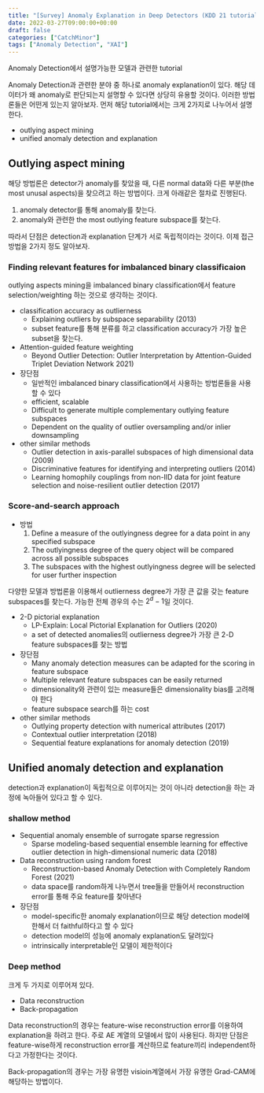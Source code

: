 ```yaml
---
title: "[Survey] Anomaly Explanation in Deep Detectors (KDD 21 tutorial)"
date: 2022-03-27T09:00:00+00:00
draft: false
categories: ["CatchMinor"]
tags: ["Anomaly Detection", "XAI"]
---
```


Anomaly Detection에서 설명가능한 모델과 관련한 tutorial

<!--more-->
Anomaly Detection과 관련한 분야 중 하나로 anomaly explanation이 있다. 해당 데이터가 왜 anomaly로 판단되는지 설명할 수 있다면 상당히 유용할 것이다. 이러한 방법론들은 어떤게 있는지 알아보자. 먼저 해당 tutorial에서는 크게 2가지로 나누어서 설명한다.
- outlying aspect mining
- unified anomaly detection and explanation

## Outlying aspect mining
해당 방법론은 detector가 anomaly를 찾았을 때, 다른 normal data와 다른 부분(the most unusal aspects)을 찾으려고 하는 방법이다. 크게 아래같은 절차로 진행된다.
1. anomaly detector를 통해 anomaly를 찾는다.
2. anomaly와 관련한 the most outlying feature subspace를 찾는다.

따라서 단점은 detection과 explanation 단계가 서로 독립적이라는 것이다. 이제 접근방법을 2가지 정도 알아보자.

### Finding relevant features for imbalanced binary classificaion
outlying aspects mining을 imbalanced binary classification에서 feature selection/weighting 하는 것으로 생각하는 것이다.
- classification accuracy as outlierness
  - Explaining outliers by subspace separability (2013)
  - subset feature를 통해 분류를 하고 classification accuracy가 가장 높은 subset을 찾는다.
- Attention-guided feature weighting
  - Beyond Outlier Detection: Outlier Interpretation by Attention-Guided Triplet Deviation Network 2021)
- 장단점
  - 일반적인 imbalanced binary classification에서 사용하는 방법론들을 사용할 수 있다
  - efficient, scalable
  - Difficult to generate multiple complementary outlying feature subspaces
  - Dependent on the quality of outlier oversampling and/or inlier downsampling
- other similar methods
  - Outlier detection in axis-parallel subspaces of high dimensional data (2009)
  - Discriminative features for identifying and interpreting outliers (2014)
  - Learning homophily couplings from non-IID data for joint feature selection and noise-resilient outlier detection (2017)
  
### Score-and-search approach
- 방법
    1. Define a measure of the outlyingness degree for a data point in any specified subspace
    2. The outlyingness degree of the query object will be compared across all possible subspaces
    3. The subspaces with the highest outlyingness degree will be selected for user further inspection

다양한 모델과 방법론을 이용해서 outlierness degree가 가장 큰 값을 갖는 feature subspaces를 찾는다. 가능한 전체 경우의 수는 $2^d - 1$일 것이다.

- 2-D pictorial explanation
  - LP-Explain: Local Pictorial Explanation for Outliers (2020)
  - a set of detected anomalies의 outlierness degree가 가장 큰 2-D feature subspaces를 찾는 방법
- 장단점
  - Many anomaly detection measures can be adapted for the scoring in feature subspace
  - Multiple relevant feature subspaces can be easily returned
  - dimensionality와 관련이 있는 measure들은 dimensionality bias를 고려해야 한다
  - feature subspace search를 하는 cost
- other similar methods
  - Outlying property detection with numerical attributes (2017)
  - Contextual outlier interpretation (2018)
  - Sequential feature explanations for anomaly detection (2019)

## Unified anomaly detection and explanation
detection과 explanation이 독립적으로 이루어지는 것이 아니라 detection을 하는 과정에 녹아들어 있다고 할 수 있다.

### shallow method
- Sequential anomaly ensemble of surrogate sparse regression
  - Sparse modeling-based sequential ensemble learning for effective outlier detection in high-dimensional numeric data (2018)
- Data reconstruction using random forest
  - Reconstruction-based Anomaly Detection with Completely Random Forest (2021)
  - data space를 random하게 나누면서 tree들을 만들어서 reconstruction error를 통해 주요 feature를 찾아낸다
- 장단점
  - model-specific한 anomaly explanation이므로 해당 detection model에 한해서 더 faithful하다고 할 수 있다
  - detection model의 성능에 anomaly explanation도 달려있다
  - intrinsically interpretable인 모델이 제한적이다

### Deep method
크게 두 가지로 이루어져 있다.
- Data reconstruction
- Back-propagation

Data reconstruction의 경우는 feature-wise reconstruction error를 이용하여 explanation을 하려고 한다. 주로 AE 계열의 모델에서 많이 사용된다. 하지만 단점은 feature-wise하게 reconstruction error를 계산하므로 feature끼리 independent하다고 가정한다는 것이다.

Back-propagation의 경우는 가장 유명한 visioin계열에서 가장 유명한 Grad-CAM에 해당하는 방법이다.
